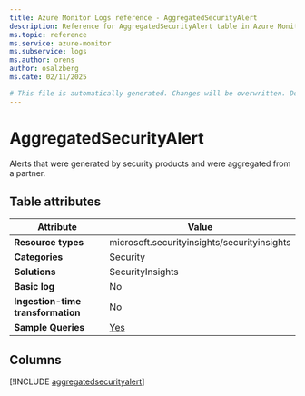 ```yaml
---
title: Azure Monitor Logs reference - AggregatedSecurityAlert
description: Reference for AggregatedSecurityAlert table in Azure Monitor Logs.
ms.topic: reference
ms.service: azure-monitor
ms.subservice: logs
ms.author: orens
author: osalzberg
ms.date: 02/11/2025

# This file is automatically generated. Changes will be overwritten. Do not change this file directly.
---
```


# AggregatedSecurityAlert

Alerts that were generated by security products and were aggregated from a partner.


## Table attributes

|Attribute|Value|
|---|---|
|**Resource types**|microsoft.securityinsights/securityinsights|
|**Categories**|Security|
|**Solutions**| SecurityInsights|
|**Basic log**|No|
|**Ingestion-time transformation**|No|
|**Sample Queries**|[Yes](/azure/azure-monitor/reference/queries/aggregatedsecurityalert)|



## Columns
  
[!INCLUDE [aggregatedsecurityalert](~/reusable-content/ce-skilling/azure/includes/azure-monitor/reference/tables/aggregatedsecurityalert-include.md)]

